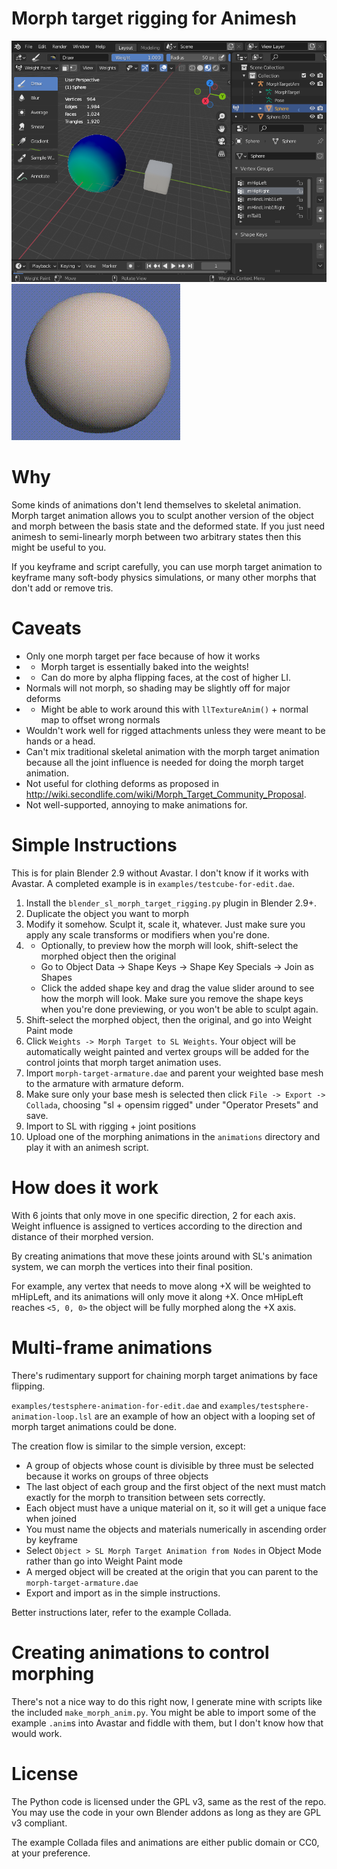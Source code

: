 # Morph target rigging for Animesh

![Screenshot of weight painting in Blender](images/blender_rigging.png)
![Example of a morph target animated sphere in SL](images/sphere_to_cube.gif)

# Why

Some kinds of animations don't lend themselves to skeletal animation. Morph target animation
allows you to sculpt another version of the object and morph between the basis state
and the deformed state. If you just need animesh to semi-linearly morph between two arbitrary
states then this might be useful to you.

If you keyframe and script carefully, you can use morph target animation to keyframe many
soft-body physics simulations, or many other morphs that don't add or remove tris.

# Caveats

* Only one morph target per face because of how it works
* * Morph target is essentially baked into the weights!
* * Can do more by alpha flipping faces, at the cost of higher LI.
* Normals will not morph, so shading may be slightly off for major deforms
* * Might be able to work around this with `llTextureAnim()` + normal map to offset wrong normals
* Wouldn't work well for rigged attachments unless they were meant to be hands or a head.
* Can't mix traditional skeletal animation with the morph target animation because all
  the joint influence is needed for doing the morph target animation.
* Not useful for clothing deforms as proposed in <http://wiki.secondlife.com/wiki/Morph_Target_Community_Proposal>.
* Not well-supported, annoying to make animations for.

# Simple Instructions

This is for plain Blender 2.9 without Avastar. I don't know if it works with Avastar.
A completed example is in `examples/testcube-for-edit.dae`.

1. Install the `blender_sl_morph_target_rigging.py` plugin in Blender 2.9+.
2. Duplicate the object you want to morph
3. Modify it somehow. Sculpt it, scale it, whatever. Just make sure you apply any scale transforms
   or modifiers when you're done.
4. * Optionally, to preview how the morph will look, shift-select the morphed object then the original
   * Go to Object Data -> Shape Keys -> Shape Key Specials -> Join as Shapes
   * Click the added shape key and drag the value slider around to see how the morph will look.
     Make sure you remove the shape keys when you're done previewing, or you won't be able to sculpt again.
5. Shift-select the morphed object, then the original, and go into Weight Paint mode
6. Click `Weights -> Morph Target to SL Weights`. Your object will be automatically weight painted
   and vertex groups will be added for the control joints that morph target animation uses.
7. Import `morph-target-armature.dae` and parent your weighted base mesh to the armature with armature deform.
8. Make sure only your base mesh is selected then click `File -> Export -> Collada`, choosing "sl + opensim rigged"
   under "Operator Presets" and save.
9. Import to SL with rigging + joint positions
10. Upload one of the morphing animations in the `animations` directory and play it with an animesh script.

# How does it work

With 6 joints that only move in one specific direction, 2 for each axis. Weight influence is
assigned to vertices according to the direction and distance of their morphed version.

By creating animations that move these joints around with SL's animation system, we can morph
the vertices into their final position.

For example, any vertex that needs to move along +X will be weighted to mHipLeft, and its
animations will only move it along +X. Once mHipLeft reaches `<5, 0, 0>` the object will be
fully morphed along the +X axis.

# Multi-frame animations

There's rudimentary support for chaining morph target animations by face flipping.

`examples/testsphere-animation-for-edit.dae` and `examples/testsphere-animation-loop.lsl` are
an example of how an object with a looping set of morph target animations could be done.

The creation flow is similar to the simple version, except:

* A group of objects whose count is divisible by three must be selected because it works
  on groups of three objects
* The last object of each group and the first object of the next must match exactly for the morph
  to transition between sets correctly.
* Each object must have a unique material on it, so it will get a unique face when joined
* You must name the objects and materials numerically in ascending order by keyframe
* Select `Object > SL Morph Target Animation from Nodes` in Object Mode rather than
  go into Weight Paint mode
* A merged object will be created at the origin that you can parent to the `morph-target-armature.dae`
* Export and import as in the simple instructions.

Better instructions later, refer to the example Collada.

# Creating animations to control morphing

There's not a nice way to do this right now, I generate mine with scripts like the included
`make_morph_anim.py`. You might be able to import some of the example `.anim`s into Avastar
and fiddle with them, but I don't know how that would work.

# License

The Python code is licensed under the GPL v3, same as the rest of the repo. You may use the
code in your own Blender addons as long as they are GPL v3 compliant.

The example Collada files and animations are either public domain or CC0, at your preference.
